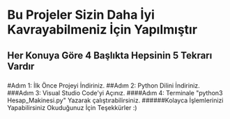 # Bu Projeler Sizin Daha İyi Kavrayabilmeniz İçin Yapılmıştır
## Her Konuya Göre 4 Başlıkta Hepsinin 5 Tekrarı Vardır
### 
  #Adım 1: İlk Önce Projeyi İndiriniz.
##Adım 2: Python Dilini İndiriniz.
###Adım 3: Visual Studio Code'yi Açınız.
####Adım 4: Terminale "python3 Hesap_Makinesi.py" Yazarak çalıştırabilirsiniz.
######Kolayca İşlemlerinizi Yapabilirsiniz Okuduğunuz İçin Teşekkürler :)
